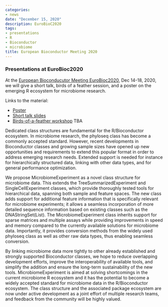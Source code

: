 ```yaml
---
categories:
- news
date: "December 15, 2020"
description: EuroBioC2020
tags:
- presentations
- R
- Bioconductor
- microbiome
title: European Bioconductor Meeting 2020
---
```



### Presentations at EuroBioc2020

At the [European Bioconducutor Meeting EuroBioc2020](https://eurobioc2020.bioconductor.org/conference_schedule), Dec 14-18, 2020, we will give a short talk, birds of a feather session, and a poster on the emerging R ecosystem for microbiome research.

Links to the material:

 * [Poster](https://doi.org/10.7490/f1000research.1118445.1)
 * [Short talk slides](https://doi.org/10.7490/f1000research.1118447.1)
 * [Birds-of-a-feather workshop]() TBA


Dedicated class structures are fundamental for the R/Bioconductor ecosystem. In microbiome research, the phyloseq class has become a commonly accepted standard. However, recent developments in Bioconductor classes and growing sample sizes have opened up new opportunities and requirements to extend this popular format in order to address emerging research needs. Extended support is needed for instance for hierarchically structured data, linking with other data types, and for general performance optimization.

We propose MicrobiomeExperiment as a novel class structure for microbiome data. This extends the TreeSummarizedExperiment and SingleCellExperiment classes, which provide thoroughly tested tools for hierarchical data, spanning both sample and feature spaces. The new class adds support for additional feature information that is specifically relevant for microbiome experiments; it allows a seamless incorporation of more detailed sequence information based on existing classes such as the DNAStringSet(List). The MicrobiomeExperiment class inherits support for sparse matrices and multiple assays while providing improvements in speed and memory compared to the currently available solutions for microbiome data. Importantly, it provides conversion methods from the widely used phyloseq class as well as other raw data types, thus enabling seamless conversion. 

By linking microbiome data more tightly to other already established and strongly supported Bioconductor classes, we hope to reduce overlapping development efforts, improve the interoperability of available tools, and simplify the addition and ensure the long-term sustainability of the new tools. MicrobiomeExperiment is aimed at solving shortcomings in the current microbiome R ecosystem and it has the potential to become a widely accepted standard for microbiome data in the R/Bioconductor ecosystem. The class structure and the associated package ecosystem are now under active development as a joint effort of multiple research teams, and feedback from the community will be highly valued.